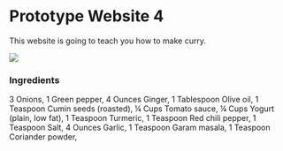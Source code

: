 <!DOCTYPE html>
<head>
    <h1>Prototype Website 4
    </h1>
</head>
<body>
    <p>This website is going to teach you how to make curry.
    </p>
<img src="http://ohsnapletseat.com/wp-content/uploads/2013/05/Nl8NUINl.jpg"/>
    <h3>Ingredients
    </h3>
    <p>
3	Onions, 1	Green pepper, 4	Ounces Ginger, 1	Tablespoon Olive oil, 1	Teaspoon Cumin seeds (roasted), ¼	Cups Tomato sauce, ¼	Cups Yogurt (plain, low fat), 1	Teaspoon Turmeric, 1	Teaspoon Red chili pepper, 1	Teaspoon Salt, 4	Ounces Garlic, 1	Teaspoon Garam masala, 1	Teaspoon Coriander powder, 
</p>
